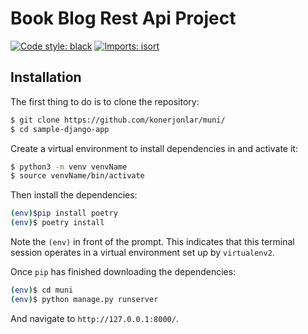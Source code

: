 # Book Blog Rest Api Project 
<a href="https://github.com/python/black"><img alt="Code style: black" src="https://img.shields.io/badge/code%20style-black-000000.svg"></a>
[![Imports: isort](https://img.shields.io/badge/%20imports-isort-%231674b1?style=flat&labelColor=ef8336)](https://pycqa.github.io/isort/)

## Installation
The first thing to do is to clone the repository:


```sh
$ git clone https://github.com/konerjonlar/muni/
$ cd sample-django-app
```

Create a virtual environment to install dependencies in and activate it:

```sh
$ python3 -m venv venvName
$ source venvName/bin/activate
```

Then install the dependencies:

```sh
(env)$pip install poetry
(env)$ poetry install
```
Note the `(env)` in front of the prompt. This indicates that this terminal
session operates in a virtual environment set up by `virtualenv2`.

Once `pip` has finished downloading the dependencies:
```sh
(env)$ cd muni
(env)$ python manage.py runserver
```
And navigate to `http://127.0.0.1:8000/`.
